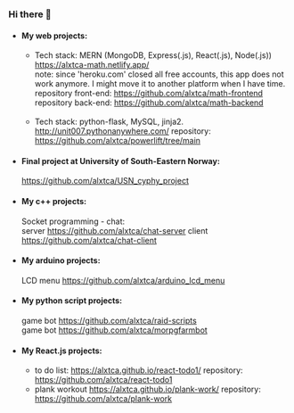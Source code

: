 ### Hi there 👋

- #### My web projects: <br>
  - Tech stack: MERN (MongoDB, Express(.js), React(.js), Node(.js)) <br>
  https://alxtca-math.netlify.app/  <br>
  note: since 'heroku.com' closed all free accounts, this app does not work anymore. I might move it to another platform when I have time. <br>
  repository front-end: https://github.com/alxtca/math-frontend <br>
  repository back-end: https://github.com/alxtca/math-backend <br> <br>
  - Tech stack: python-flask, MySQL, jinja2. <br>
  http://unit007.pythonanywhere.com/  repository: https://github.com/alxtca/powerlift/tree/main <br>

- #### Final project at University of South-Eastern Norway: <br>
  https://github.com/alxtca/USN_cyphy_project
  
- #### My c++ projects: <br>
  Socket programming - chat: <br>
  server https://github.com/alxtca/chat-server
  client https://github.com/alxtca/chat-client <br>
 
 - #### My arduino projects: <br>
   LCD menu https://github.com/alxtca/arduino_lcd_menu

- #### My python script projects: <br>
  game bot https://github.com/alxtca/raid-scripts <br>
  game bot https://github.com/alxtca/morpgfarmbot

- #### My React.js projects: <br>
  - to do list: https://alxtca.github.io/react-todo1/  repository: https://github.com/alxtca/react-todo1 <br>
  - plank workout https://alxtca.github.io/plank-work/ repository: https://github.com/alxtca/plank-work <br>

<!--
**alxtca/alxtca** is a ✨ _special_ ✨ repository because its `README.md` (this file) appears on your GitHub profile.

Here are some ideas to get you started:

- 🔭 I’m currently working on ...
- 🌱 I’m currently learning ...
- 👯 I’m looking to collaborate on ...
- 🤔 I’m looking for help with ...
- 💬 Ask me about ...
- 📫 How to reach me: ...
- 😄 Pronouns: ...
- ⚡ Fun fact: ...
-->
